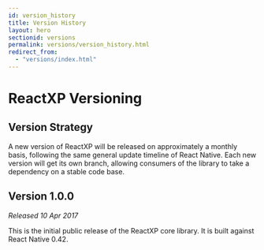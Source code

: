 ```yaml
---
id: version_history
title: Version History
layout: hero
sectionid: versions
permalink: versions/version_history.html
redirect_from:
  - "versions/index.html"
---
```


# ReactXP Versioning

## Version Strategy

A new version of ReactXP will be released on approximately a monthly basis, following the same general update timeline of React Native. Each new version will get its own branch, allowing consumers of the library to take a dependency on a stable code base.



## Version 1.0.0

_Released 10 Apr 2017_

This is the initial public release of the ReactXP core library. It is built against React Native 0.42.
